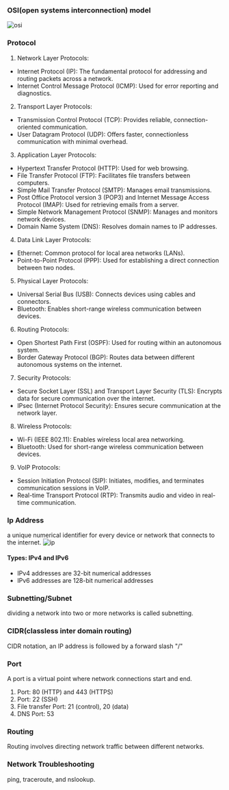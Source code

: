 ### OSI(open systems interconnection) model
![osi](https://yourdevopsmentor.com/wp-content/uploads/2022/08/shutterstock_508948102-1.jpg)

### Protocol
1. Network Layer Protocols:
- Internet Protocol (IP): The fundamental protocol for addressing and routing packets across a network.
- Internet Control Message Protocol (ICMP): Used for error reporting and diagnostics.
2. Transport Layer Protocols:
- Transmission Control Protocol (TCP): Provides reliable, connection-oriented communication.
- User Datagram Protocol (UDP): Offers faster, connectionless communication with minimal overhead.
3. Application Layer Protocols:
- Hypertext Transfer Protocol (HTTP): Used for web browsing.
- File Transfer Protocol (FTP): Facilitates file transfers between computers.
- Simple Mail Transfer Protocol (SMTP): Manages email transmissions.
- Post Office Protocol version 3 (POP3) and Internet Message Access Protocol (IMAP): Used for retrieving emails from a server.
- Simple Network Management Protocol (SNMP): Manages and monitors network devices.
- Domain Name System (DNS): Resolves domain names to IP addresses.
4. Data Link Layer Protocols:
- Ethernet: Common protocol for local area networks (LANs).
- Point-to-Point Protocol (PPP): Used for establishing a direct connection between two nodes.
5. Physical Layer Protocols:
- Universal Serial Bus (USB): Connects devices using cables and connectors.
- Bluetooth: Enables short-range wireless communication between devices.
6. Routing Protocols:
- Open Shortest Path First (OSPF): Used for routing within an autonomous system.
- Border Gateway Protocol (BGP): Routes data between different autonomous systems on the internet.
7. Security Protocols:
- Secure Socket Layer (SSL) and Transport Layer Security (TLS): Encrypts data for secure communication over the internet.
- IPsec (Internet Protocol Security): Ensures secure communication at the network layer.
8. Wireless Protocols:
- Wi-Fi (IEEE 802.11): Enables wireless local area networking.
- Bluetooth: Used for short-range wireless communication between devices.
9. VoIP Protocols:
- Session Initiation Protocol (SIP): Initiates, modifies, and terminates communication sessions in VoIP.
- Real-time Transport Protocol (RTP): Transmits audio and video in real-time communication.
### Ip Address
a unique numerical identifier for every device or network that connects to the internet.
![ip](https://bluecatnetworks.com/wp-content/uploads/2020/05/ipv4-1.png)
#### Types: IPv4 and IPv6
- IPv4 addresses are 32-bit numerical addresses
- IPv6 addresses are 128-bit numerical addresses
### Subnetting/Subnet
dividing a network into two or more networks is called subnetting.
### CIDR(classless inter domain routing)
CIDR notation, an IP address is followed by a forward slash "/"
### Port
A port is a virtual point where network connections start and end.
1. Port: 80 (HTTP) and 443 (HTTPS)
2. Port: 22 (SSH)
3. File transfer Port: 21 (control), 20 (data)
4. DNS Port: 53
### Routing
Routing involves directing network traffic between different networks.
### Network Troubleshooting
ping, traceroute, and nslookup.
